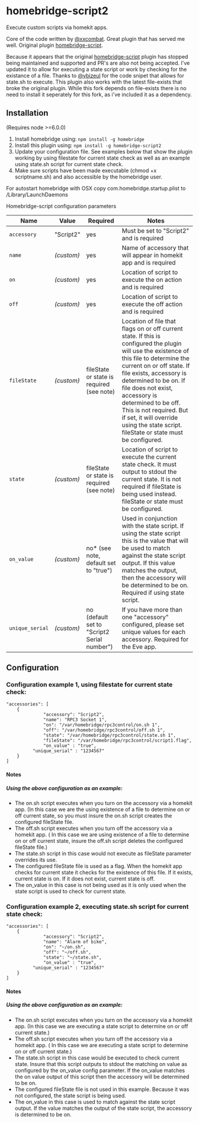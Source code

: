 homebridge-script2
==============

Execute custom scripts via homekit apps.

Core of the code written by [@xxcombat](https://github.com/xxcombat/). Great plugin that has served me well.
Original plugin [homebridge-script](https://github.com/xxcombat/homebridge-script).

Because it appears that the original [homebridge-script](https://github.com/xxcombat/homebridge-script) plugin has stopped being maintained and supported and PR's are also not being accepted. I've updated it to allow for executing a state script or work by checking for the existance of a file. Thanks to [@ybizeul](https://github.com/ybizeul/) for the code snipet that allows for state.sh to execute. This plugin also works with the latest file-exists that broke the original plugin.
While this fork depends on file-exists there is no need to install it seperately for this fork, as i've included it as a dependency.


## Installation
(Requires node >=6.0.0)

1. Install homebridge using: `npm install -g homebridge`
2. Install this plugin using: `npm install -g homebridge-script2`
3. Update your configuration file. See examples below that show the plugin working by using filestate for current state check as well as an example using state.sh script for current state check.
4. Make sure scripts have been made executable (chmod +x scriptname.sh) and also accessible by the homebridge user. 

For autostart homebridge with OSX copy com.homebridge.startup.plist to /Library/LaunchDaemons

Homebridge-script configuration parameters

Name | Value | Required | Notes
----------- | ------- | -------------- | --------------
`accessory` | "Script2" | yes | Must be set to "Script2" and is required
`name` | _(custom)_ | yes | Name of accessory that will appear in homekit app and is required
`on` | _(custom)_ | yes | Location of script to execute the on action and is required
`off` | _(custom)_ | yes | Location of script to execute the off action and is required
`fileState` | _(custom)_ | fileState or state is required (see note) | Location of file that flags on or off current state. If this is configured the plugin will use the existence of this file to determine the current on or off state. If file exists, accessory is determined to be on. If file does not exist, accessory is determined to be off. This is not required. But if set, it will override using the state script. fileState or state must be configured.
`state` | _(custom)_ | fileState or state is required (see note) | Location of script to execute the current state check. It must output to stdout the current state. It is not required if fileState is being used instead. fileState or state must be configured.
`on_value` | _(custom)_ | no* (see note, default set to "true") | Used in conjunction with the state script. If using the state script this is the value that will be used to match against the state script output. If this value matches the output, then the accessory will be determined to be on. Required if using state script.
`unique_serial` | _(custom)_ | no (default set to "Script2 Serial number") | If you have more than one "accessory" configured, please set unique values for each accessory. Required for the Eve app.

## Configuration

### Configuration example 1, using filestate for current state check:

```
"accessories": [
	{
              "accessory": "Script2",
              "name": "RPC3 Socket 1",
              "on": "/var/homebridge/rpc3control/on.sh 1",
              "off": "/var/homebridge/rpc3control/off.sh 1",
              "state": "/var/homebridge/rpc3control/state.sh 1",
              "fileState": "/var/homebridge/rpc3control/script1.flag",
              "on_value" : "true",
	      "unique_serial" : "1234567"
	}
]
```
#### Notes
##### Using the above configuration as an example:
- The on.sh script executes when you turn on the accessory via a homekit app. (In this case we are the using existence of a file to determine on or off current state, so you must insure the on.sh script creates the configured fileState file.
- The off.sh script executes when you turn off the accessory via a homekit app. ( In this case we are using existence of a file to determine on or off current state, insure the off.sh script deletes the configured fileState file.)
- The state.sh script in this case would not execute as fileState parameter overrides its use.
- The configured fileState file is used as a flag. When the homekit app checks for current state it checks for the existence of this file. If it exists, current state is on. If it does not exist, current state is off.
- The on_value in this case is not being used as it is only used when the state script is used to check for current state.

### Configuration example 2, executing state.sh script for current state check:
```
"accessories": [
	{
              "accessory": "Script2",
              "name": "Alarm of bike",
              "on": "~/on.sh",
              "off": "~/off.sh",
              "state": "~/state.sh",
              "on_value" : "true",
	      "unique_serial" : "1234567"
	}
]
```
#### Notes
##### Using the above configuration as an example:
- The on.sh script executes when you turn on the accessory via a homekit app. (In this case we are executing a state script to determine on or off current state.)
- The off.sh script executes when you turn off the accessory via a homekit app. ( In this case we are executing a state script to determine on or off current state.)
- The state.sh script in this case would be executed to check current state.  Insure that this script outputs to stdout the matching on value as configured by the on_value config parameter. If the on_value matches the on value output of this script then the accessory will be determined to be on.
- The configured fileState file is not used in this example. Because it was not configured, the state script is being used.
- The on_value in this case is used to match against the state script output. If the value matches the output of the state script, the accessory is determined to be on.


